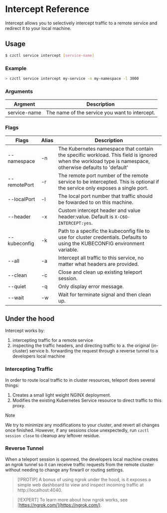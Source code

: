 # Intercept Reference

Intercept allows you to selectively intercept traffic to a remote service and redirect it to your local machine.

## Usage

```bash
$ czctl service intercept [service-name]
```

### Example

```bash
> czctl service intercept my-service -n my-namespace -l 3000
```

### Arguments

| Argment       | Description
| -------       | -----------
| service-name  | The name of the service you want to intercept.

### Flags

| Flags  | Alias | Description
| -----  | ----- | -----------
| --namespace | -n | The Kubernetes namespace that contain the specific workload.  This field is ignored when the workload type is namespace, otherwise defaults to 'default'
| --remotePort | -r    | The remote port number of the remote service to be intercepted.  This is optional if the service only exposes a single port.
| --localPort | -l    | The local port number that traffic should be fowarded to on this machine.
| --header | -x    | Custom intercept header and value header:value. Default is `X-C6O-INTERCEPT:yes`.
| --kubeconfig | -k | Path to a specific the kubeconfig file to use for cluster credentials.  Defaults to using the KUBECONFIG environment variable.
| --all  | -a | Intercept all traffic to this service, no matter what headers are provided.
| --clean  | -c | Close and clean up existing teleport session.
| --quiet  | -q | Only display error message.
| --wait   | -w | Wait for terminate signal and then clean up.

## Under the hood

Intercept works by:
1. intercepting traffic for a remote service
2. inspecting the traffic headers, and directing traffic to
    a. the original (in-cluster) service
    b. forwarding the request through a reverse tunnel to a developers local machine


### Intercepting Traffic

In order to route local traffic to in cluster resources, teleport does several things:

1. Creates a small light weight NGINX deployment.
2. Modifies the existing Kubernetes Service resource to direct traffic to this proxy.

> [!NOTE]
> We try to minimize any modifications to your cluster, and revert all changes once finished.  However, if any sessions close unexpectedly, run `czctl session close` to cleanup any leftover residue.

### Reverse Tunnel

When a teleport session is openned, the developers local machine creates an ngrok tunnel so it can receive traffic requests from the remote cluster without needing to change any firwarll or routing settings.

> [!PROTIP]
> A bonus of using ngrok under the hood, is it exposes a simple web dashboard to view and inspect incoming traffic at http://localhost:4040.

> [!EXPERT]
> To learn more about how ngrok works, see [https://ngrok.com/](https://ngrok.com/).
